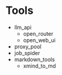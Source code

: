# Tools
- llm_api
    - open_router
    - open_web_ui
- proxy_pool
- job_spider
- markdown_tools
    - xmind_to_md
